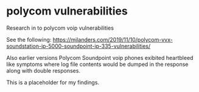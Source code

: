 # polycom vulnerabilities
 Research in to polycom voip vulnerabilities

See the following:
https://mjlanders.com/2019/11/10/polycom-vvx-soundstation-ip-5000-soundpoint-ip-335-vulnerabilities/

Also earlier versions Polycom Soundpoint voip phones exibited heartbleed like symptoms where log file contents would be dumped in the response along with double responses.

This is a placeholder for my findings.

